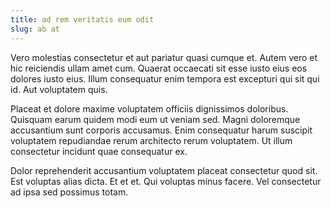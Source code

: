 ```yaml
---
title: ad rem veritatis eum odit
slug: ab at
---
```


Vero molestias consectetur et aut pariatur quasi cumque et. Autem vero et hic reiciendis ullam amet cum. Quaerat occaecati sit esse iusto eius eos dolores iusto eius. Illum consequatur enim tempora est excepturi qui sit qui id. Aut voluptatem quis.

Placeat et dolore maxime voluptatem officiis dignissimos doloribus. Quisquam earum quidem modi eum ut veniam sed. Magni doloremque accusantium sunt corporis accusamus. Enim consequatur harum suscipit voluptatem repudiandae rerum architecto rerum voluptatem. Ut illum consectetur incidunt quae consequatur ex.

Dolor reprehenderit accusantium voluptatem placeat consectetur quod sit. Est voluptas alias dicta. Et et et. Qui voluptas minus facere. Vel consectetur ad ipsa sed possimus totam.
